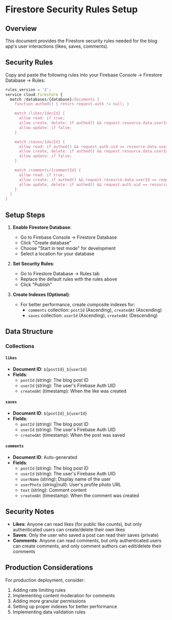 # Firestore Security Rules Setup

## Overview
This document provides the Firestore security rules needed for the blog app's user interactions (likes, saves, comments).

## Security Rules

Copy and paste the following rules into your Firebase Console → Firestore Database → Rules:

```javascript
rules_version = '2';
service cloud.firestore {
  match /databases/{database}/documents {
    function authed() { return request.auth != null; }

    match /likes/{docId} {
      allow read: if true;
      allow create, delete: if authed() && request.resource.data.userId == request.auth.uid;
      allow update: if false;
    }

    match /saves/{docId} {
      allow read: if authed() && request.auth.uid == resource.data.userId;
      allow create, delete: if authed() && request.resource.data.userId == request.auth.uid;
      allow update: if false;
    }

    match /comments/{commentId} {
      allow read: if true;
      allow create: if authed() && request.resource.data.userId == request.auth.uid;
      allow update, delete: if authed() && request.auth.uid == resource.data.userId;
    }
  }
}
```

## Setup Steps

1. **Enable Firestore Database**:
   - Go to Firebase Console → Firestore Database
   - Click "Create database"
   - Choose "Start in test mode" for development
   - Select a location for your database

2. **Set Security Rules**:
   - Go to Firestore Database → Rules tab
   - Replace the default rules with the rules above
   - Click "Publish"

3. **Create Indexes (Optional)**:
   - For better performance, create composite indexes for:
     - `comments` collection: `postId` (Ascending), `createdAt` (Ascending)
     - `saves` collection: `userId` (Ascending), `createdAt` (Descending)

## Data Structure

### Collections

#### `likes`
- **Document ID**: `${postId}_${userId}`
- **Fields**:
  - `postId` (string): The blog post ID
  - `userId` (string): The user's Firebase Auth UID
  - `createdAt` (timestamp): When the like was created

#### `saves`
- **Document ID**: `${postId}_${userId}`
- **Fields**:
  - `postId` (string): The blog post ID
  - `userId` (string): The user's Firebase Auth UID
  - `createdAt` (timestamp): When the post was saved

#### `comments`
- **Document ID**: Auto-generated
- **Fields**:
  - `postId` (string): The blog post ID
  - `userId` (string): The user's Firebase Auth UID
  - `userName` (string): Display name of the user
  - `userPhoto` (string|null): User's profile photo URL
  - `text` (string): Comment content
  - `createdAt` (timestamp): When the comment was created

## Security Notes

- **Likes**: Anyone can read likes (for public like counts), but only authenticated users can create/delete their own likes
- **Saves**: Only the user who saved a post can read their saves (private)
- **Comments**: Anyone can read comments, but only authenticated users can create comments, and only comment authors can edit/delete their comments

## Production Considerations

For production deployment, consider:
1. Adding rate limiting rules
2. Implementing content moderation for comments
3. Adding more granular permissions
4. Setting up proper indexes for better performance
5. Implementing data validation rules
